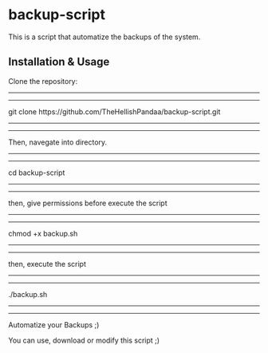 # backup-script
This is a script that automatize the backups of the system.  

<h2><strong>Installation & Usage</strong></h2>

Clone the repository:

<hr><hr>
git clone https://github.com/TheHellishPandaa/backup-script.git
<hr><hr>
Then, navegate into directory.
<hr><hr>
cd backup-script
<hr><hr>
then, give permissions before execute the script
<hr><hr>
chmod +x backup.sh
<hr><hr>
then, execute the script
<hr><hr>
./backup.sh
<hr><hr>
Automatize your Backups ;)

You can use, download or modify this script ;)
